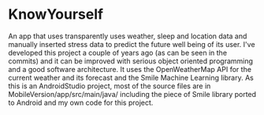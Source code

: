 # KnowYourself
An app that uses transparently uses weather, sleep and location data and manually inserted stress data to predict the future well being of its user. I've developed this project a couple of years ago (as can be seen in the commits) and it can be improved with serious object oriented programming and a good software architecture. It uses the OpenWeatherMap API for the current weather and its forecast and the Smile Machine Learning library.
As this is an AndroidStudio project, most of the source files are in MobileVersion/app/src/main/java/ including the piece of Smile library ported to Android and my own code for this project.
